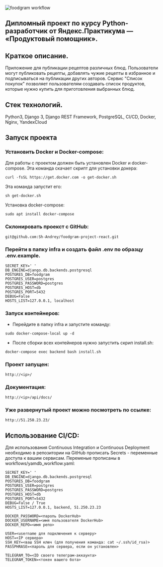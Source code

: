 ![foodgram workflow](https://github.com/Sh-Andrey/foodgram-project-react/actions/workflows/foodgram_workflow.yaml/badge.svg)

## Дипломный проект по курсу Python-разработчик от Яндекс.Практикума — «Продуктовый помощник».
## Краткое описание.
Приложение для публикации рецептов различных блюд. Пользователи могут публиковать рецепты, добавлять чужие рецепты в избранное и подписываться на публикации других авторов. Сервис "Список покупок" позволяет пользователям создавать список продуктов, которые нужно купить для приготовления выбранных блюд.

## Стек технологий.
Python3, Django 3, Django REST Framework, PostgreSQL,
CI/CD, Docker, Nginx, YandexCloud

## Запуск проекта
### Установить Docker и Docker-compose:
Для работы с проектом должен быть установлен Docker и docker-compose. Эта команда скачает скрипт для установки докера:
```
curl -fsSL https://get.docker.com -o get-docker.sh
```
Эта команда запустит его:
```
sh get-docker.sh
```
Установка docker-compose:
```
sudo apt install docker-compose
```

### Склонировать проекст с GitHub:
```
git@github.com:Sh-Andrey/foodgram-project-react.git
```

### Перейти в папку infra и создать файл .env по образцу .env.example.
```
SECRET_KEY=' '
DB_ENGINE=django.db.backends.postgresql
POSTGRES_DB=foodgram
POSTGRES_USER=postgres
POSTGRES_PASSWORD=postgres
POSTGRES_HOST=db
POSTGRES_PORT=5432
DEBUG=False
HOSTS_LIST=127.0.0.1, localhost
```
### Запуск контейнеров:
- Перейдите в папку infra и запустите команду:
```
sudo docker-compose-local up -d
```
- После сборки всех контейнеров нужно запустить скрип install.sh:
```
docker-compose exec backend bash install.sh
```
### Проект запущен:
```
http://<ip>/
```
### Документация:
```
http://<ip>/api/docs/
```

### Уже развернутый проект можно посмотреть по ссылке:
```
http://51.250.23.23/
```

## Использование CI/CD:
Для использования Continuous Integration и Continuous Deployment необходимо в репозитории на GitHub прописать Secrets - переменные доступа к вашим сервисам. Переменые прописаны в workflows/yamdb_workflow.yaml:
```
SECRET_KEY=' '
DB_ENGINE=django.db.backends.postgresql
POSTGRES_DB=foodgram
POSTGRES_USER=postgres
POSTGRES_PASSWORD=postgres
POSTGRES_HOST=db
POSTGRES_PORT=5432
DEBUG=False / True
HOSTS_LIST=127.0.0.1, backend, 51.250.23.23

DOCKER_PASSWORD=<пароль DockerHub>
DOCKER_USERNAME=<имя пользователя DockerHub>
DOCKER_REPO=<имя репо>

USER=<username для подключения к серверу>
HOST=<IP сервера>
SSH_KEY=<ваш SSH ключ (для получения команда: cat ~/.ssh/id_rsa)>
PASSPHRASE=<пароль для сервера, если он установлен>

TELEGRAM_TO=<ID своего телеграм-аккаунта>
TELEGRAM_TOKEN=<токен вашего бота>
```
